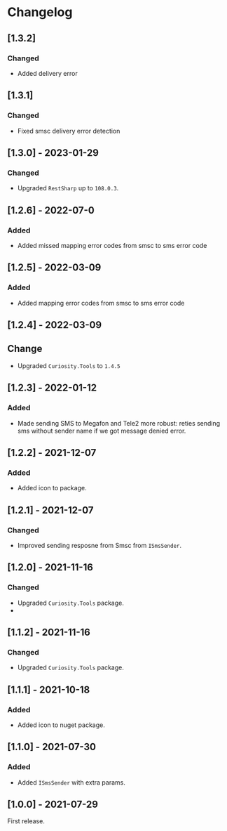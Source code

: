# Changelog

## [1.3.2]

### Changed

- Added delivery error

## [1.3.1]

### Changed

- Fixed smsc delivery error detection

## [1.3.0] - 2023-01-29

### Changed

- Upgraded `RestSharp` up to `108.0.3`.

## [1.2.6] - 2022-07-0

### Added

- Added missed mapping error codes from smsc to sms error code

## [1.2.5] - 2022-03-09

### Added

- Added mapping error codes from smsc to sms error code

## [1.2.4] - 2022-03-09

## Change

- Upgraded `Curiosity.Tools` to `1.4.5`

## [1.2.3] - 2022-01-12

### Added

- Made sending SMS to Megafon and Tele2 more robust: reties sending sms without sender name if we got message denied error.

## [1.2.2] - 2021-12-07

### Added

- Added icon to package.

## [1.2.1] - 2021-12-07

### Changed

- Improved sending resposne from Smsc from `ISmsSender`.

## [1.2.0] - 2021-11-16

### Changed

- Upgraded `Curiosity.Tools` package.
- 
## [1.1.2] - 2021-11-16

### Changed

- Upgraded `Curiosity.Tools` package.

## [1.1.1] - 2021-10-18

### Added

- Added icon to nuget package.

## [1.1.0] - 2021-07-30
       
### Added

- Added `ISmsSender` with extra params.

## [1.0.0] - 2021-07-29

First release.
